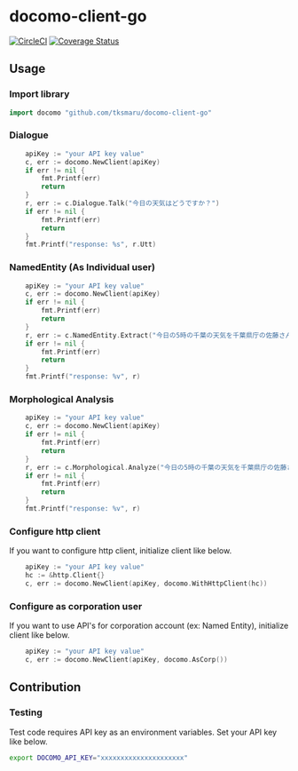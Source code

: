 # docomo-client-go

[![CircleCI](https://circleci.com/gh/tksmaru/docomo-client-go.svg?style=svg&circle-token=584f14f264689884d04bd415118f82c725c5dcbc)](https://circleci.com/gh/tksmaru/docomo-client-go)
[![Coverage Status](https://coveralls.io/repos/github/tksmaru/docomo-client-go/badge.svg?branch=master)](https://coveralls.io/github/tksmaru/docomo-client-go?branch=master)


## Usage

### Import library
```go
import docomo "github.com/tksmaru/docomo-client-go"
```

### Dialogue
```go
    apiKey := "your API key value"
    c, err := docomo.NewClient(apiKey)
    if err != nil {
        fmt.Printf(err)
        return
    }
    r, err := c.Dialogue.Talk("今日の天気はどうですか？")
    if err != nil {
        fmt.Printf(err)
        return
    }
    fmt.Printf("response: %s", r.Utt)
```

### NamedEntity (As Individual user)
```go
    apiKey := "your API key value"
    c, err := docomo.NewClient(apiKey)
    if err != nil {
        fmt.Printf(err)
        return
    }
    r, err := c.NamedEntity.Extract("今日の5時の千葉の天気を千葉県庁の佐藤さんが確認した")
    if err != nil {
        fmt.Printf(err)
        return
    }
    fmt.Printf("response: %v", r)
```

### Morphological Analysis
```go
    apiKey := "your API key value"
    c, err := docomo.NewClient(apiKey)
    if err != nil {
        fmt.Printf(err)
        return
    }
    r, err := c.Morphological.Analyze("今日の5時の千葉の天気を千葉県庁の佐藤さんが確認した")
    if err != nil {
        fmt.Printf(err)
        return
    }
    fmt.Printf("response: %v", r)
```

### Configure http client
If you want to configure http client, initialize client like below.
```go
    apiKey := "your API key value"
    hc := &http.Client{}
    c, err := docomo.NewClient(apiKey, docomo.WithHttpClient(hc))
```

### Configure as corporation user
If you want to use API's for corporation account (ex: Named Entity), initialize client like below.
```go
    apiKey := "your API key value"
    c, err := docomo.NewClient(apiKey, docomo.AsCorp())
```


## Contribution

### Testing

Test code requires API key as an environment variables. Set your API key like below.

```sh
export DOCOMO_API_KEY="xxxxxxxxxxxxxxxxxxxxx"
```

